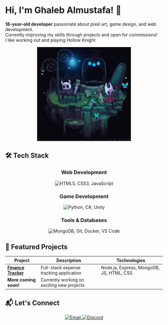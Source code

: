 # Hi, I'm Ghaleb Almustafa! 👾

**18-year-old developer** passionate about pixel art, game design, and web development.  
Currently improving my skills through projects and open for commissions!  
I like working out and playing Hollow Knight.

<p align="center">
  <img src="/assets/HKandH.gif" width="300" alt="Hollow Knight pixel art">
</p>

## 🛠️ Tech Stack

<div align="center">
  
### Web Development
<img src="https://skillicons.dev/icons?i=html,css,js" title="HTML5, CSS3, JavaScript" />

### Game Development

<img src="https://skillicons.dev/icons?i=python,cs,unity" title="Python, C#, Unity" />

### Tools & Databases

<img src="https://skillicons.dev/icons?i=mongodb,git,docker,vscode" title="MongoDB, Git, Docker, VS Code" />
  
</div>

## 🚀 Featured Projects

<div align="center">

| Project                                                                | Description                                | Technologies              |
| ---------------------------------------------------------------------- | ------------------------------------------ | ------------------------- |
| **[Finance Tracker](https://github.com/ShuraNix/Finance-tracker-app)** | Full-stack expense tracking application    | Node.js, Express, MongoDB, JS, HTML, CSS |
| **More coming soon!**                                                  | Currently working on exciting new projects |                           |

</div>

## 📬 Let's Connect

<p align="center">
  <a href="mailto:ghalebalmustafa123@gmail.com">
    <img src="https://img.shields.io/badge/Gmail-D14836?style=for-the-badge&logo=gmail&logoColor=white" alt="Email">
  </a>
  <a href="https://discordapp.com/users/purenix">
    <img src="https://img.shields.io/badge/Discord-5865F2?style=for-the-badge&logo=discord&logoColor=white" alt="Discord">
  </a>
</p>

